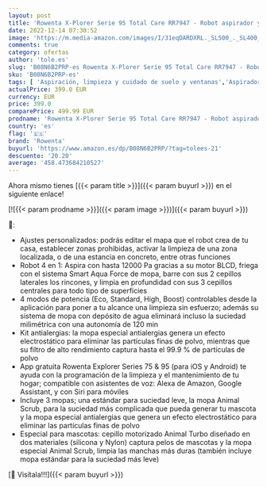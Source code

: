 ```yaml
---
layout: post
title: 'Rowenta X-Plorer Serie 95 Total Care RR7947 - Robot aspirador y fregasuelos  con mapeo conectado  12000 Pa  mascotas y alergias  Alexa y Google Assistant  3 mopas  4 velociddes  120 min autonomía'
date: 2022-12-14 07:30:52
image: 'https://m.media-amazon.com/images/I/31eqDARDXRL._SL500_._SL400_.jpg'
comments: true
category: ofertas
author: 'tole.es'
slug: 'B08N6B2PRP-es Rowenta X-Plorer Serie 95 Total Care RR7947 - Robot...'
sku: 'B08N6B2PRP-es'
tags: [ 'Aspiración, limpieza y cuidado de suelo y ventanas','Aspiradoras','Hogar y cocina','Robots aspiradores','alexa','rowenta','🇪🇸', ]
actualPrice: 399.0 EUR
currency: EUR
price: 399.0
comparePrice: 499.99 EUR
prodname: 'Rowenta X-Plorer Serie 95 Total Care RR7947 - Robot aspirador y fregasuelos  con mapeo conectado  12000 Pa  mascotas y alergias  Alexa y Google Assistant  3 mopas  4 velociddes  120 min autonomía'
country: 'es'
flag: '🇪🇸'
brand: 'Rowenta'
buyurl: 'https://www.amazon.es/dp/B08N6B2PRP/?tag=tolees-21'
descuento: '20.20'
average: '458.473684210527'
---
```


Ahora mismo tienes [{{< param title >}}]({{< param buyurl >}}) en el siguiente enlace!

[![{{< param prodname >}}]({{< param image >}})]({{< param buyurl >}})

🔎:

- Ajustes personalizados: podrás editar el mapa que el robot crea de tu casa, establecer zonas prohibidas, activar la limpieza de una zona localizada, o de una estancia en concreto, entre otras funciones
- Robot 4 en 1: Aspira con hasta 12000 Pa gracias a su motor BLCD, friega con el sistema Smart Aqua Force de mopa, barre con sus 2 cepillos laterales los rincones, y limpia en profundidad con sus 3 cepillos centrales para todo tipo de superficies
- 4 modos de potencia (Eco, Standard, High, Boost) controlables desde la aplicación para poner a tu alcance una limpieza sin esfuerzo; además su sistema de mopa con depósito de agua eliminará incluso la suciedad milimétrica con una autonomía de 120 min
- Kit antialergias: la mopa especial antialergias genera un efecto electrostático para eliminar las partículas finas de polvo, mientras que su filtro de alto rendimiento captura hasta el 99.9 % de partículas de polvo
- App gratuita Rowenta Explorer Series 75 & 95 (para iOS y Android) te ayuda con la programación de la limpieza y el mantenimiento de tu hogar; compatible con asistentes de voz: Alexa de Amazon, Google Assistant, y con Siri para móviles
- Incluye 3 mopas; una estándar para suciedad leve, la mopa Animal Scrub, para la suciedad más complicada que pueda generar tu mascota y la mopa especial antialergias que genera un efecto electrostático para eliminar las partículas finas de polvo
- Especial para mascotas: cepillo motorizado Animal Turbo diseñado en dos materiales (silicona y Nylon) captura pelos de mascotas y la mopa especial Animal Scrub, limpia las manchas más duras (también incluye mopa estándar para la suciedad más leve)

[🛒 Visítala!!!]({{< param buyurl >}})
